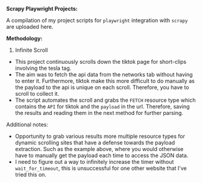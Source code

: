 
**Scrapy Playwright Projects:**

A compilation of my project scripts for `playwright` integration with `scrapy` are uploaded here.

**Methodology:**

1. Infinite Scroll
- This project continuously scrolls down the tiktok page for short-clips involving the tesla tag.
- The aim was to fetch the api data from the networks tab without having to enter it. Furthermore, tiktok make this more difficult to do manually as the payload to the api is unique on each scroll. Therefore, you have to scroll to collect it.
- The script automates the scroll and grabs the `FETCH` resource type which contains the `API` for tiktok and the `payload` in the url. Therefore, saving the results and reading them in the next method for further parsing.

Additional notes:
- Opportunity to grab various results more multiple resource types for dynamic scrolling sites that have a defense towards the payload extraction. Such as the example above, where you would otherwise have to manually get the payload each time to access the JSON data.
- I need to figure out a way to infinitely increase the timer without `wait_for_timeout`, this is unsuccessful for one other website that I've tried this on.
